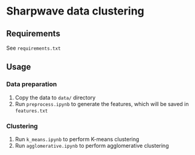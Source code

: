 # Sharpwave data clustering
## Requirements
See `requirements.txt`
## Usage
### Data preparation
1. Copy the data to `data/` directory
2. Run `preprocess.ipynb` to generate the features, which will be saved in `features.txt`
### Clustering
1. Run `k_means.ipynb` to perform K-means clustering
2. Run `agglomerative.ipynb` to perform agglomerative clustering
